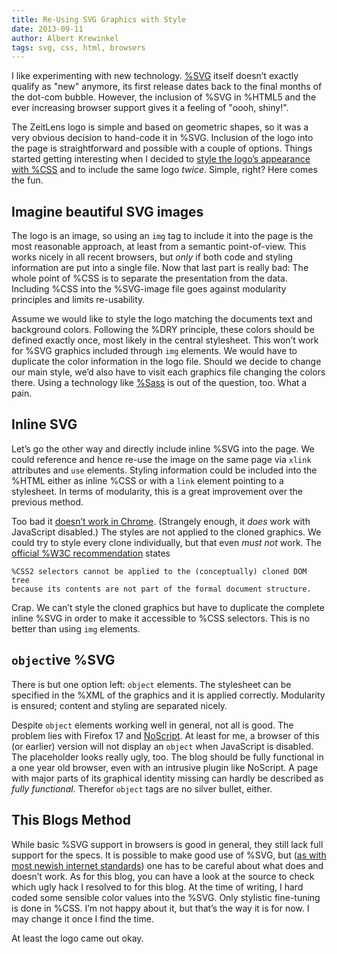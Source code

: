 ```yaml
---
title: Re-Using SVG Graphics with Style
date: 2013-09-11
author: Albert Krewinkel
tags: svg, css, html, browsers
---
```


I like experimenting with new technology.
[%SVG](http://www.w3c.org/Graphics/SVG/) itself doesn’t exactly qualify as
"new" anymore, its first release dates back to the final months of the dot-com
bubble.  However, the inclusion of %SVG in %HTML5 and the ever increasing
browser support gives it a feeling of "oooh, shiny!".

The ZeitLens logo is simple and based on geometric shapes, so it was a very
obvious decision to hand-code it in %SVG.  Inclusion of the logo into the page
is straightforward and possible with a couple of options.  Things started
getting interesting when I decided to
[style the logo’s appearance with %CSS](http://www.w3c.org/TR/SVG11/styling.html#StylingWithCSS)
and to include the same logo *twice*.  Simple, right?  Here comes the fun.

## Imagine beautiful SVG images

The logo is an image, so using an `img` tag to include it into the page is the
most reasonable approach, at least from a semantic point-of-view.  This works
nicely in all recent browsers, but *only* if both code and styling information
are put into a single file.  Now that last part is really bad: The whole point
of %CSS is to separate the presentation from the data.  Including %CSS into the
%SVG-image file goes against modularity principles and limits re-usability.

Assume we would like to style the logo matching the documents text and
background colors.  Following the %DRY principle, these colors should be
defined exactly once, most likely in the central stylesheet.  This won’t work
for %SVG graphics included through `img` elements.  We would have to duplicate
the color information in the logo file.  Should we decide to change our main
style, we’d also have to visit each graphics file changing the colors there.
Using a technology like [%Sass](http://sass-lang.com) is out of the question,
too.  What a pain.

## Inline SVG

Let’s go the other way and directly include inline %SVG into the page.  We
could reference and hence re-use the image on the same page via `xlink`
attributes and `use` elements.  Styling information could be included into the
%HTML either as inline %CSS or with a `link` element pointing to a stylesheet.
In terms of modularity, this is a great improvement over the previous method.

Too bad it
[doesn’t work in Chrome](https://bugs.webkit.org/?show_bug.cgi?id=111927).
(Strangely enough, it *does* work with JavaScript disabled.)  The styles are
not applied to the cloned graphics.  We could try to style every clone
individually, but that even *must not* work.  The
[official %W3C recommendation](http://www.w3.org/TR/SVG/struct.html#UseElement)
states

    %CSS2 selectors cannot be applied to the (conceptually) cloned DOM tree
    because its contents are not part of the formal document structure.

Crap.  We can’t style the cloned graphics but have to duplicate the complete
inline %SVG in order to make it accessible to %CSS selectors.  This is no better
than using `img` elements.

## `object`ive %SVG

There is but one option left: `object` elements.  The stylesheet can be
specified in the %XML of the graphics and it is applied correctly.  Modularity
is ensured; content and styling are separated nicely.

Despite `object` elements working well in general, not all is good.  The
problem lies with Firefox 17 and [NoScript](http://noscript.net/).  At least
for me, a browser of this (or earlier) version will not display an `object`
when JavaScript is disabled.  The placeholder looks really ugly, too.  The
blog should be fully functional in a one year old browser, even with an
intrusive plugin like NoScript.  A page with major parts of its graphical
identity missing can hardly be described as *fully functional*.  Therefor
`object` tags are no silver bullet, either.

## This Blogs Method

While basic %SVG support in browsers is good in general, they still lack full
support for the specs.  It is possible to make good use of %SVG, but
([as with most newish internet standards](http://caniuse.com)) one has to be
careful about what does and doesn’t work.  As for this blog, you can have a
look at the source to check which ugly hack I resolved to for this blog.  At
the time of writing, I hard coded some sensible color values into the %SVG.
Only stylistic fine-tuning is done in %CSS.  I’m not happy about it, but that’s
the way it is for now.  I may change it once I find the time.

At least the logo came out okay.
